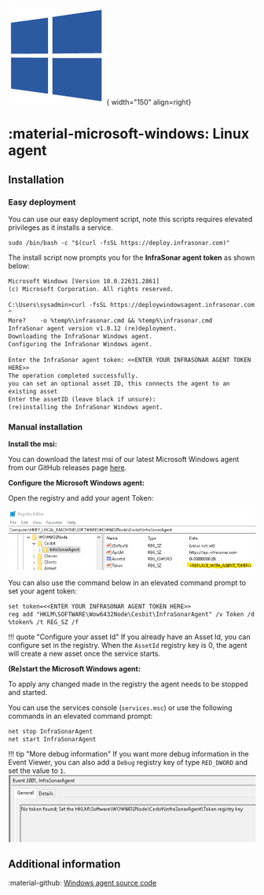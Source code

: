 ![Microsoft Windows](../../images/windows_logo.png){ width="150" align=right}

# :material-microsoft-windows: Linux agent

## Installation

### Easy deployment

You can use our easy deployment script, note this scripts requires elevated privileges as it installs a service.

```batch
sudo /bin/bash -c "$(curl -fsSL https://deploy.infrasonar.com)"
```

The install script now prompts you for the **InfraSonar agent token** as shown below:


```
Microsoft Windows [Version 10.0.22631.2861]
(c) Microsoft Corporation. All rights reserved.

C:\Users\sysadmin>curl -fsSL https://deploywindowsagent.infrasonar.com ^
More?    -o %temp%\infrasonar.cmd && %temp%\infrasonar.cmd
InfraSonar agent version v1.0.12 (re)deployment.
Downloading the InfraSonar Windows agent.
Configuring the InfraSonar Windows agent.

Enter the InfraSonar agent token: <<ENTER YOUR INFRASONAR AGENT TOKEN HERE>>
The operation completed successfully.
you can set an optional asset ID, this connects the agent to an existing asset
Enter the assetID (leave black if unsure):
(re)installing the InfraSonar Windows agent.
```


### Manual installation 

**Install the msi:**

You can download the latest msi of our latest Microsoft Windows agent from our GitHub releases page [here](https://github.com/infrasonar/windows-agent/releases/latest).


**Configure the Microsoft Windows agent:**

Open the registry and add your agent Token:

![registry](../../images/window-registry-token.png)

You can also use the command below in an elevated command prompt to set your agent token:

```batch
set token=<<ENTER YOUR INFRASONAR AGENT TOKEN HERE>>
reg add "HKLM\SOFTWARE\Wow6432Node\Cesbit\InfraSonarAgent" /v Token /d %token% /t REG_SZ /f
```

!!! quote "Configure your asset Id"
    If you already have an Asset Id, you can configure set in the registry. When the `AssetId` registry key is 0, the agent will create a new asset once the service starts.


**(Re)start the Microsoft Windows agent:**

To apply any changed made in the registry the agent needs to be stopped and started.

You can use the services console (`services.msc`) or use the following commands in an elevated command prompt:

```batch
net stop InfraSonarAgent
net start InfraSonarAgent
```

!!! tip "More debug information"
    If you want more debug information in the Event Viewer, you can also add a `Debug` registry key of type `RED_DWORD` and set the value to `1`.
    ![eventvwr](../../images/windows-applog-eventvwr.png)


## Additional information

:material-github: [Windows agent source code](https://github.com/infrasonar/windows-agent)
